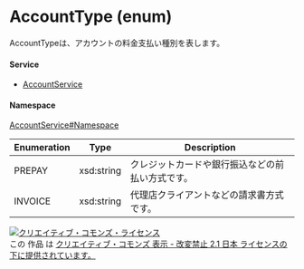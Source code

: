 

# AccountType (enum)

AccountTypeは、アカウントの料金支払い種別を表します。

#### Service

+ [AccountService](../../services/AccountService.md)

#### Namespace

[AccountService#Namespace](../../services/AccountService.md#namespace)

| Enumeration  |       Type       |          Description          |
| ------------ | ---------------- | ----------------------------- |
| PREPAY | xsd:string | クレジットカードや銀行振込などの前払い方式です。 |
| INVOICE | xsd:string | 代理店クライアントなどの請求書方式です。 |

<a rel="license" href="http://creativecommons.org/licenses/by-nd/2.1/jp/"><img alt="クリエイティブ・コモンズ・ライセンス" style="border-width:0" src="https://i.creativecommons.org/l/by-nd/2.1/jp/88x31.png" /></a><br />この 作品 は <a rel="license" href="http://creativecommons.org/licenses/by-nd/2.1/jp/">クリエイティブ・コモンズ 表示 - 改変禁止 2.1 日本 ライセンスの下に提供されています。</a>
